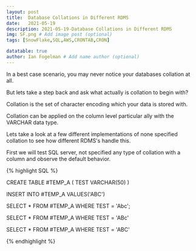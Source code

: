 ```yaml
---
layout: post
title:  Database Collations in Different RDMS
date:   2021-05-19
description: 2021-05-19-Database Collations in Different RDMS
img: SF.png # Add image post (optional)
tags: [SnowFlake,SQL,AWS,CRONTAB,CRON]

datatable: true
author: Ian Fogelman # Add name author (optional)
---
```


<meta property="og:title" content="Database Collations in Different RDMS">
<meta property="og:description" content="A blog by Ian Fogelman.">
<meta property="og:image" content="https://repository-images.githubusercontent.com/190807493/a3610e80-bed1-11e9-87ac-2a4f0aa3b2ee">
<meta property="og:url" content="https://repository-images.githubusercontent.com/190807493/a3610e80-bed1-11e9-87ac-2a4f0aa3b2ee">



In a best case scenario, you may never notice your databases collation at all. 

But lets take a step back and ask what actually is collation to begin with? 

Collation is the set of character encoding which your data is stored with. 

Collation can be applied on the column level particular ally with the VARCHAR data type.





Lets take a look at a few different implementations of none specified collation to see how different RDMS's handle this.



First we will test SQL server, not specified any type of collation with a column and observe the default behavior.



{% highlight SQL %}

CREATE TABLE #TEMP_A
(
TEST VARCHAR(50)
)

INSERT INTO #TEMP_A
VALUES('ABC')


SELECT * FROM #TEMP_A
WHERE TEST = 'Abc';

SELECT * FROM #TEMP_A
WHERE TEST = 'ABc'

SELECT * FROM #TEMP_A
WHERE TEST = 'ABC'

{% endhighlight %}


